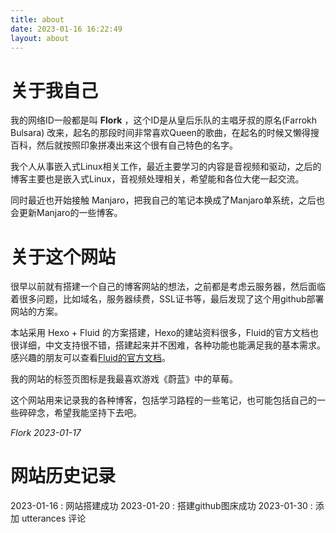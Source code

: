 ```yaml
---
title: about
date: 2023-01-16 16:22:49
layout: about
---
```


<!-- 静忍肃谦勤 -->

# 关于我自己

我的网络ID一般都是叫 **Flork** ，这个ID是从皇后乐队的主唱牙叔的原名(Farrokh Bulsara) 改来，起名的那段时间非常喜欢Queen的歌曲，在起名的时候又懒得搜百科，然后就按照印象拼凑出来这个很有自己特色的名字。

我个人从事嵌入式Linux相关工作，最近主要学习的内容是音视频和驱动，之后的博客主要也是嵌入式Linux，音视频处理相关，希望能和各位大佬一起交流。

同时最近也开始接触 Manjaro，把我自己的笔记本换成了Manjaro单系统，之后也会更新Manjaro的一些博客。

# 关于这个网站

很早以前就有搭建一个自己的博客网站的想法，之前都是考虑云服务器，然后面临着很多问题，比如域名，服务器续费，SSL证书等，最后发现了这个用github部署网站的方案。

本站采用 Hexo + Fluid 的方案搭建，Hexo的建站资料很多，Fluid的官方文档也很详细，中文支持很不错，搭建起来并不困难，各种功能也能满足我的基本需求。感兴趣的朋友可以查看[Fluid的官方文档](https://hexo.fluid-dev.com/docs/)。

我的网站的标签页图标是我最喜欢游戏《蔚蓝》中的草莓。

这个网站用来记录我的各种博客，包括学习路程的一些笔记，也可能包括自己的一些碎碎念，希望我能坚持下去吧。

*Flork 2023-01-17*

# 网站历史记录

2023-01-16 : 网站搭建成功
2023-01-20 : 搭建github图床成功
2023-01-30 : 添加 utterances 评论